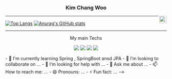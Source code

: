 <div align="center">
  
  ### Kim Chang Woo
  
  <img align="right" width="23" src="https://github.com/seondal/seondal/assets/75469131/f3735e2a-2fb1-4e7f-bbea-81f5698213b0" />

  ---
</div>

[![Top Langs](https://github-readme-stats.vercel.app/api/top-langs/?username=qwertyuiop4m)](https://github.com/qwertyuiop4m/github-readme-stats)
[![Anurag's GitHub stats](https://github-readme-stats.vercel.app/api?username=qwertyuiop4m)](https://github.com/qwertyuiop4m/github-readme-stats)

 ---
 <p align="center"> My main Techs </p>
 <p align="center">
  <img src="https://img.shields.io/badge/Java-7F52FF?style=flat-square&logo=Kotlin&logoColor=white"> 
  <img src="https://img.shields.io/badge/Spring-6DB33F?style=flat-square&logo=Spring&logoColor=white">
  <img src="https://img.shields.io/badge/SpringBoot-6DB33F?style=flat-square&logo=Spring&logoColor=white">
  <img src="https://img.shields.io/badge/Git-F05032?style=flat-square&logo=Git&logoColor=white"/>
</p>
- 🌱 I'm currently learning Spring , SpringBoot ansd JPA
- 👯 I’m looking to collaborate on ...
- 🤔 I’m looking for help with ...
- 💬 Ask me about ...
- 📫 How to reach me: ...
- 😄 Pronouns: ...
- ⚡ Fun fact: ...
-->
